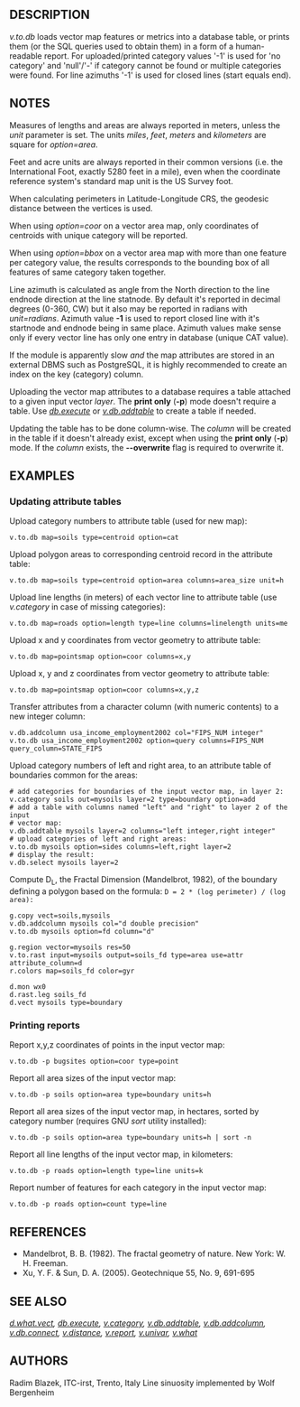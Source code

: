 ## DESCRIPTION

*v.to.db* loads vector map features or metrics into a database table, or
prints them (or the SQL queries used to obtain them) in a form of a
human-readable report. For uploaded/printed category values '-1' is used
for 'no category' and 'null'/'-' if category cannot be found or multiple
categories were found. For line azimuths '-1' is used for closed lines
(start equals end).

## NOTES

Measures of lengths and areas are always reported in meters, unless the
*unit* parameter is set. The units *miles*, *feet*, *meters* and
*kilometers* are square for *option=area*.

Feet and acre units are always reported in their common versions (i.e.
the International Foot, exactly 5280 feet in a mile), even when the
coordinate reference system's standard map unit is the US Survey foot.

When calculating perimeters in Latitude-Longitude CRS, the geodesic
distance between the vertices is used.

When using *option=coor* on a vector area map, only coordinates of
centroids with unique category will be reported.

When using *option=bbox* on a vector area map with more than one feature
per category value, the results corresponds to the bounding box of all
features of same category taken together.

Line azimuth is calculated as angle from the North direction to the line
endnode direction at the line statnode. By default it's reported in
decimal degrees (0-360, CW) but it also may be reported in radians with
*unit=radians*. Azimuth value **-1** is used to report closed line with
it's startnode and endnode being in same place. Azimuth values make
sense only if every vector line has only one entry in database (unique
CAT value).

If the module is apparently slow *and* the map attributes are stored in
an external DBMS such as PostgreSQL, it is highly recommended to create
an index on the key (category) column.

Uploading the vector map attributes to a database requires a table
attached to a given input vector *layer*. The **print only** (**-p**)
mode doesn't require a table. Use *[db.execute](db.execute.md)* or
*[v.db.addtable](v.db.addtable.md)* to create a table if needed.

Updating the table has to be done column-wise. The *column* will be
created in the table if it doesn't already exist, except when using the
**print only** (**-p**) mode. If the *column* exists, the
**--overwrite** flag is required to overwrite it.

## EXAMPLES

### Updating attribute tables

Upload category numbers to attribute table (used for new map):

```shell
v.to.db map=soils type=centroid option=cat
```

Upload polygon areas to corresponding centroid record in the attribute
table:

```shell
v.to.db map=soils type=centroid option=area columns=area_size unit=h
```

Upload line lengths (in meters) of each vector line to attribute table
(use *v.category* in case of missing categories):

```shell
v.to.db map=roads option=length type=line columns=linelength units=me
```

Upload x and y coordinates from vector geometry to attribute table:

```shell
v.to.db map=pointsmap option=coor columns=x,y
```

Upload x, y and z coordinates from vector geometry to attribute table:

```shell
v.to.db map=pointsmap option=coor columns=x,y,z
```

Transfer attributes from a character column (with numeric contents) to a
new integer column:

```shell
v.db.addcolumn usa_income_employment2002 col="FIPS_NUM integer"
v.to.db usa_income_employment2002 option=query columns=FIPS_NUM query_column=STATE_FIPS
```

Upload category numbers of left and right area, to an attribute table of
boundaries common for the areas:

```shell
# add categories for boundaries of the input vector map, in layer 2:
v.category soils out=mysoils layer=2 type=boundary option=add
# add a table with columns named "left" and "right" to layer 2 of the input
# vector map:
v.db.addtable mysoils layer=2 columns="left integer,right integer"
# upload categories of left and right areas:
v.to.db mysoils option=sides columns=left,right layer=2
# display the result:
v.db.select mysoils layer=2
```

Compute D<sub>L</sub>, the Fractal Dimension (Mandelbrot, 1982), of the
boundary defining a polygon based on the formula:
`D = 2 * (log perimeter) / (log area):`

```shell
g.copy vect=soils,mysoils
v.db.addcolumn mysoils col="d double precision"
v.to.db mysoils option=fd column="d"

g.region vector=mysoils res=50
v.to.rast input=mysoils output=soils_fd type=area use=attr attribute_column=d
r.colors map=soils_fd color=gyr

d.mon wx0
d.rast.leg soils_fd
d.vect mysoils type=boundary
```

### Printing reports

Report x,y,z coordinates of points in the input vector map:

```shell
v.to.db -p bugsites option=coor type=point
```

Report all area sizes of the input vector map:

```shell
v.to.db -p soils option=area type=boundary units=h
```

Report all area sizes of the input vector map, in hectares, sorted by
category number (requires GNU *sort* utility installed):

```shell
v.to.db -p soils option=area type=boundary units=h | sort -n
```

Report all line lengths of the input vector map, in kilometers:

```shell
v.to.db -p roads option=length type=line units=k
```

Report number of features for each category in the input vector map:

```shell
v.to.db -p roads option=count type=line
```

## REFERENCES

- Mandelbrot, B. B. (1982). The fractal geometry of nature. New
  York: W. H. Freeman.
- Xu, Y. F. & Sun, D. A. (2005). Geotechnique 55, No. 9, 691-695

## SEE ALSO

*[d.what.vect](d.what.vect.md), [db.execute](db.execute.md),
[v.category](v.category.md), [v.db.addtable](v.db.addtable.md),
[v.db.addcolumn](v.db.addcolumn.md), [v.db.connect](v.db.connect.md),
[v.distance](v.distance.md), [v.report](v.report.md),
[v.univar](v.univar.md), [v.what](v.what.md)*

## AUTHORS

Radim Blazek, ITC-irst, Trento, Italy
Line sinuosity implemented by Wolf Bergenheim
